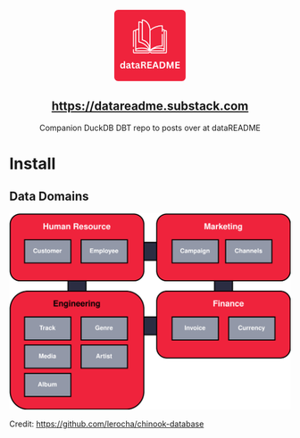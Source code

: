 <p align="center">
  <img src="logo.png" height="128">
  <h2 align="center"><a href="https://datareadme.substack.com/">https://datareadme.substack.com</a></h2>
  <p align="center">Companion DuckDB DBT repo to posts over at dataREADME<p>
  

# Install 


## Data Domains
![alt text](data_domains.svg)


Credit: https://github.com/lerocha/chinook-database